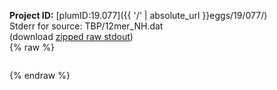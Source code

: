 **Project ID:** [plumID:19.077]({{ '/' | absolute_url }}eggs/19/077/)  
Stderr for source:  TBP/12mer_NH.dat   
(download [zipped raw stdout](12mer_NH.dat.plumed_master.stdout.txt.zip))  
{% raw %}
<pre>
</pre>
{% endraw %}
